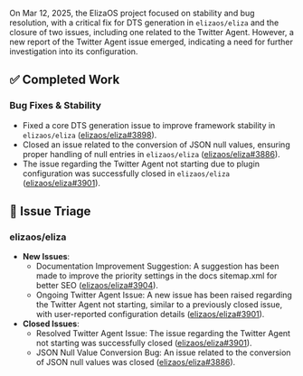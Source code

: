 On Mar 12, 2025, the ElizaOS project focused on stability and bug resolution, with a critical fix for DTS generation in `elizaos/eliza` and the closure of two issues, including one related to the Twitter Agent. However, a new report of the Twitter Agent issue emerged, indicating a need for further investigation into its configuration.

## ✅ Completed Work
### Bug Fixes & Stability
- Fixed a core DTS generation issue to improve framework stability in `elizaos/eliza` ([elizaos/eliza#3898](https://github.com/elizaos/eliza/pull/3898)).
- Closed an issue related to the conversion of JSON null values, ensuring proper handling of null entries in `elizaos/eliza` ([elizaos/eliza#3886](https://github.com/elizaos/eliza/issues/3886)).
- The issue regarding the Twitter Agent not starting due to plugin configuration was successfully closed in `elizaos/eliza` ([elizaos/eliza#3901](https://github.com/elizaos/eliza/issues/3901)).

## 🐞 Issue Triage
### elizaos/eliza
- **New Issues**:
    - Documentation Improvement Suggestion: A suggestion has been made to improve the priority settings in the docs sitemap.xml for better SEO ([elizaos/eliza#3904](https://github.com/elizaos/eliza/issues/3904)).
    - Ongoing Twitter Agent Issue: A new issue has been raised regarding the Twitter Agent not starting, similar to a previously closed issue, with user-reported configuration details ([elizaos/eliza#3901](https://github.com/elizaos/eliza/issues/3901)).
- **Closed Issues**:
    - Resolved Twitter Agent Issue: The issue regarding the Twitter Agent not starting was successfully closed ([elizaos/eliza#3901](https://github.com/elizaos/eliza/issues/3901)).
    - JSON Null Value Conversion Bug: An issue related to the conversion of JSON null values was closed ([elizaos/eliza#3886](https://github.com/elizaos/eliza/issues/3886)).